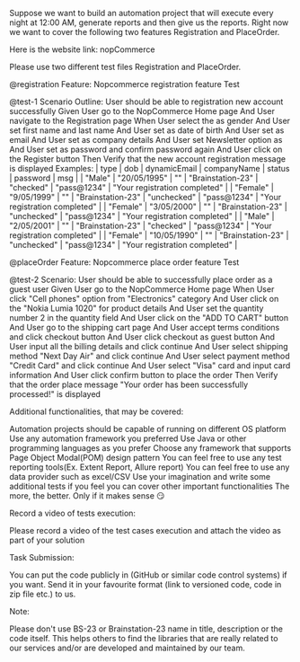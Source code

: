 Suppose we want to build an automation project that will execute every night at 12:00 AM, generate reports and then give us the reports. Right now we want to cover the following two features Registration and PlaceOrder.

Here is the website link: nopCommerce


Please use two different test files Registration and PlaceOrder.


@registration
Feature: Nopcommerce registration feature Test

@test-1
Scenario Outline: User should be able to registration new account successfully
Given User go to the NopCommerce Home page
And User navigate to the Registration page
When User select the <type> as gender
And User set first name and last name
And User set <dob> as date of birth
And User set <dynamicEmail> as email
And User set <companyName> as company details
And User set Newsletter option as <status>
And User set <password> as password and confirm password again
And User click on the Register button
Then Verify that the new account registration message <msg> is displayed
Examples:
| type     | dob          | dynamicEmail | companyName       | status      | password    | msg                           |
| "Male"   | "20/05/1995" | ""           | "Brainstation-23" | "checked"   | "pass@1234" | "Your registration completed" |
| "Female" | "9/05/1999"  | ""           | "Brainstation-23" | "unchecked" | "pass@1234" | "Your registration completed" |
| "Female" | "3/05/2000"  | ""           | "Brainstation-23" | "unchecked" | "pass@1234" | "Your registration completed" |
| "Male"   | "2/05/2001"  | ""           | "Brainstation-23" | "checked"   | "pass@1234" | "Your registration completed" |
| "Female" | "10/05/1990" | ""           | "Brainstation-23" | "unchecked" | "pass@1234" | "Your registration completed" |



@placeOrder
Feature: Nopcommerce place order feature Test

@test-2
Scenario: User should be able to successfully place order as a guest user
Given User go to the NopCommerce Home page
When User click "Cell phones" option from "Electronics" category
And User click on the "Nokia Lumia 1020" for product details
And User set the quantity number 2 in the quantity field
And User click on the "ADD TO CART" button
And User go to the shipping cart page
And User accept terms conditions and click checkout button
And User click checkout as guest button
And User input all the billing details and click continue
And User select shipping method "Next Day Air" and click continue
And User select payment method "Credit Card" and click continue
And User select "Visa" card and input card information
And User click confirm button to place the order
Then Verify that the order place message "Your order has been successfully processed!" is displayed



Additional functionalities, that may be covered:

Automation projects should be capable of running on different OS platform
Use any automation framework you preferred
Use Java or other programming languages as you prefer
Choose any framework that supports Page Object Modal(POM) design pattern
You can feel free to use any test reporting tools(Ex. Extent Report, Allure report)
You can feel free to use any data provider such as excel/CSV
Use your imagination and write some additional tests if you feel you can cover other important functionalities
The more, the better. Only if it makes sense 😏



Record a video of tests execution:

Please record a video of the test cases execution and attach the video as part of your solution


Task Submission:

You can put the code publicly in (GitHub or similar code control systems) if you want.
Send it in your favourite format (link to versioned code, code in zip file etc.) to us.


Note:

Please don't use BS-23 or Brainstation-23 name in title, description or the code itself. This helps others to find the
libraries that are really related to our services and/or are developed and maintained by our team.